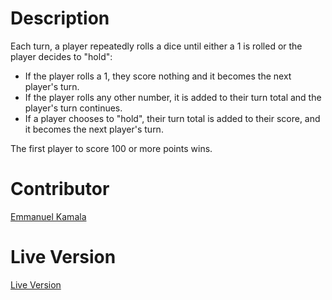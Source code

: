 # Description
Each turn, a player repeatedly rolls a dice until either a 1 is rolled or the player decides to "hold":
<ul>
<li>If the player rolls a 1, they score nothing and it becomes the next player's turn.</li>
<li>If the player rolls any other number, it is added to their turn total and the player's turn continues.</li>
<li>If a player chooses to "hold", their turn total is added to their score, and it becomes the next player's turn.</li>
  </ul>
The first player to score 100 or more points wins.

# Contributor
<a href="http://github.com/emmanuelkamala">Emmanuel Kamala</a>

# Live Version
<a href="#">Live Version</a>
